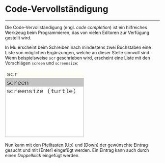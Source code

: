# Code-Vervollständigung
---

Die Code-Vervollständigung (engl. *code completion*) ist ein hilfreiches Werkzeug beim Programmieren, das von vielen Editoren zur Verfügung gestellt wird.

In Mu erscheint beim Schreiben nach mindestens zwei Buchstaben eine Liste von möglichen Ergänzungen, welche an dieser Stelle sinnvoll sind. Wenn beispielsweise `scr` geschrieben wird, erscheint eine Liste mit den Vorschlägen `screen` und `screensize`:

![Automatische Vervollständigung](./mu-code-completion.png)

Nun kann mit den Pfeiltasten [Up] und [Down] der gewünschte Eintrag gesucht und mit [Enter] eingefügt werden. Ein Eintrag kann auch durch einen _Doppelklick_ eingefügt werden.
